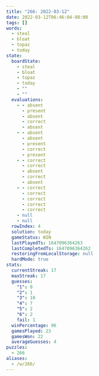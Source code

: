```yaml
---
title: "266: 2022-03-12"
date: 2022-03-12T06:46:04-08:00
tags: []
words:
  - steal
  - bloat
  - topaz
  - today
state:
  boardState:
    - steal
    - bloat
    - topaz
    - today
    - ""
    - ""
  evaluations:
    - - absent
      - present
      - absent
      - correct
      - absent
    - - absent
      - absent
      - present
      - correct
      - present
    - - correct
      - correct
      - absent
      - correct
      - absent
    - - correct
      - correct
      - correct
      - correct
      - correct
    - null
    - null
  rowIndex: 4
  solution: today
  gameStatus: WIN
  lastPlayedTs: 1647096364263
  lastCompletedTs: 1647096364262
  restoringFromLocalStorage: null
  hardMode: true
stats:
  currentStreak: 17
  maxStreak: 17
  guesses:
    "1": 0
    "2": 1
    "3": 10
    "4": 7
    "5": 2
    "6": 2
    fail: 1
  winPercentage: 96
  gamesPlayed: 23
  gamesWon: 22
  averageGuesses: 4
puzzles:
  - 266
aliases:
  - /w/266/
---
```

<!-- more -->
